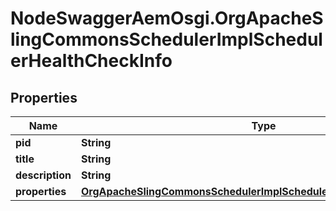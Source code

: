# NodeSwaggerAemOsgi.OrgApacheSlingCommonsSchedulerImplSchedulerHealthCheckInfo

## Properties
Name | Type | Description | Notes
------------ | ------------- | ------------- | -------------
**pid** | **String** |  | [optional] 
**title** | **String** |  | [optional] 
**description** | **String** |  | [optional] 
**properties** | [**OrgApacheSlingCommonsSchedulerImplSchedulerHealthCheckProperties**](OrgApacheSlingCommonsSchedulerImplSchedulerHealthCheckProperties.md) |  | [optional] 


